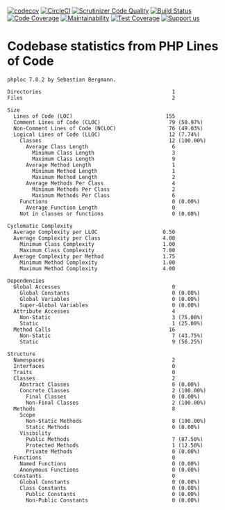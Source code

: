 [![codecov](https://codecov.io/gh/Firesphere/silverstripe-subsite-solr/branch/master/graph/badge.svg)](https://codecov.io/gh/Firesphere/silverstripe-subsite-solr)
[![CircleCI](https://circleci.com/gh/Firesphere/silverstripe-subsite-solr/tree/master.svg?style=svg)](https://circleci.com/gh/Firesphere/silverstripe-subsite-solr/tree/master)
[![Scrutinizer Code Quality](https://scrutinizer-ci.com/g/Firesphere/silverstripe-subsite-solr/badges/quality-score.png?b=master)](https://scrutinizer-ci.com/g/Firesphere/silverstripe-subsite-solr/?branch=master)
[![Build Status](https://scrutinizer-ci.com/g/Firesphere/silverstripe-subsite-solr/badges/build.png?b=master)](https://scrutinizer-ci.com/g/Firesphere/silverstripe-subsite-solr/build-status/master)
[![Code Coverage](https://scrutinizer-ci.com/g/Firesphere/silverstripe-subsite-solr/badges/coverage.png?b=master)](https://scrutinizer-ci.com/g/Firesphere/silverstripe-subsite-solr/?branch=master)
[![Maintainability](https://api.codeclimate.com/v1/badges/e8c041f6b0d81d06b3a6/maintainability)](https://codeclimate.com/github/Firesphere/silverstripe-subsite-solr/maintainability)
[![Test Coverage](https://api.codeclimate.com/v1/badges/e8c041f6b0d81d06b3a6/test_coverage)](https://codeclimate.com/github/Firesphere/silverstripe-subsite-solr/test_coverage)
[![Support us](https://enjoy.gitstore.app/repositories/badge-Firesphere/silverstripe-solr-search.svg)](https://enjoy.gitstore.app/repositories/Firesphere/silverstripe-solr-search)

# Codebase statistics from PHP Lines of Code
```
phploc 7.0.2 by Sebastian Bergmann.

Directories                                          1
Files                                                2

Size
  Lines of Code (LOC)                              155
  Comment Lines of Code (CLOC)                      79 (50.97%)
  Non-Comment Lines of Code (NCLOC)                 76 (49.03%)
  Logical Lines of Code (LLOC)                      12 (7.74%)
    Classes                                         12 (100.00%)
      Average Class Length                           6
        Minimum Class Length                         3
        Maximum Class Length                         9
      Average Method Length                          1
        Minimum Method Length                        1
        Maximum Method Length                        2
      Average Methods Per Class                      4
        Minimum Methods Per Class                    2
        Maximum Methods Per Class                    6
    Functions                                        0 (0.00%)
      Average Function Length                        0
    Not in classes or functions                      0 (0.00%)

Cyclomatic Complexity
  Average Complexity per LLOC                     0.50
  Average Complexity per Class                    4.00
    Minimum Class Complexity                      1.00
    Maximum Class Complexity                      7.00
  Average Complexity per Method                   1.75
    Minimum Method Complexity                     1.00
    Maximum Method Complexity                     4.00

Dependencies
  Global Accesses                                    0
    Global Constants                                 0 (0.00%)
    Global Variables                                 0 (0.00%)
    Super-Global Variables                           0 (0.00%)
  Attribute Accesses                                 4
    Non-Static                                       3 (75.00%)
    Static                                           1 (25.00%)
  Method Calls                                      16
    Non-Static                                       7 (43.75%)
    Static                                           9 (56.25%)

Structure
  Namespaces                                         2
  Interfaces                                         0
  Traits                                             0
  Classes                                            2
    Abstract Classes                                 0 (0.00%)
    Concrete Classes                                 2 (100.00%)
      Final Classes                                  0 (0.00%)
      Non-Final Classes                              2 (100.00%)
  Methods                                            8
    Scope
      Non-Static Methods                             8 (100.00%)
      Static Methods                                 0 (0.00%)
    Visibility
      Public Methods                                 7 (87.50%)
      Protected Methods                              1 (12.50%)
      Private Methods                                0 (0.00%)
  Functions                                          0
    Named Functions                                  0 (0.00%)
    Anonymous Functions                              0 (0.00%)
  Constants                                          0
    Global Constants                                 0 (0.00%)
    Class Constants                                  0 (0.00%)
      Public Constants                               0 (0.00%)
      Non-Public Constants                           0 (0.00%)
```
